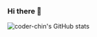 ### Hi there 👋

<!--
**coder-chin/coder-chin** is a ✨ _special_ ✨ repository because its `README.md` (this file) appears on your GitHub profile.

Here are some ideas to get you started:

- 🔭 I’m currently working on ...
- 🌱 I’m currently learning ...
- 👯 I’m looking to collaborate on ...
- 🤔 I’m looking for help with ...
- 💬 Ask me about ...
- 📫 How to reach me: ...
- 😄 Pronouns: ...
- ⚡ Fun fact: ...
-->
![coder-chin's GitHub stats](https://github-readme-stats.vercel.app/api?username=coder-chin&show_icons=true)


<!-- <img src="https://github-readme-stats.vercel.app/api/top-langs/?username=coder-chin"> -->

